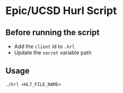 # Epic/UCSD Hurl Script

## Before running the script

- Add the `client` id to `.hrl`
- Update the `secret` variable path

## Usage

`./hrl <HL7_FILE_NAME>`
